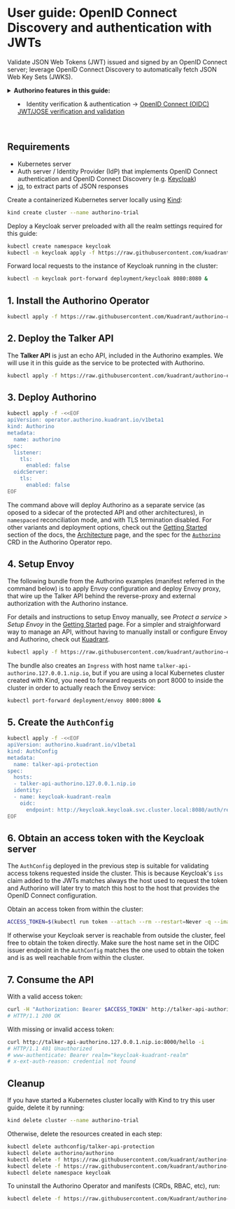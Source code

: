 # User guide: OpenID Connect Discovery and authentication with JWTs

Validate JSON Web Tokens (JWT) issued and signed by an OpenID Connect server; leverage OpenID Connect Discovery to automatically fetch JSON Web Key Sets (JWKS).

<details>
  <summary>
    <strong>Authorino features in this guide:</strong>
    <ul>
      <li>Identity verification & authentication → <a href="./../features.md#openid-connect-oidc-jwtjose-verification-and-validation-identityoidc">OpenID Connect (OIDC) JWT/JOSE verification and validation</a></li>
    </ul>
  </summary>

  Authorino validates JSON Web Tokens (JWT) issued by an OpenID Connect server that implements OpenID Connect Discovery. Authorino fetches the OpenID Connect configuration and JSON Web Key Set (JWKS) from the issuer endpoint, and verifies the JSON Web Signature (JWS) and time validity of the token.

  _Important!_ Authorino does **not** implement [OAuth2 grants](https://datatracker.ietf.org/doc/html/rfc6749#section-4) nor [OIDC authentication flows](https://openid.net/specs/openid-connect-core-1_0.html#Authentication). As a common recommendation of good practice, obtaining and refreshing access tokens is for clients to negotiate directly with the auth servers and token issuers. Authorino will only validate those tokens using the parameters provided by the trusted issuer authorities.

  For further details about Authorino features in general, check the [docs](./../features.md).
</details>

<br/>

## Requirements

- Kubernetes server
- Auth server / Identity Provider (IdP) that implements OpenID Connect authentication and OpenID Connect Discovery (e.g. [Keycloak](https://www.keycloak.org))
- [jq](https://stedolan.github.io/jq), to extract parts of JSON responses

Create a containerized Kubernetes server locally using [Kind](https://kind.sigs.k8s.io):

```sh
kind create cluster --name authorino-trial
```

Deploy a Keycloak server preloaded with all the realm settings required for this guide:

```sh
kubectl create namespace keycloak
kubectl -n keycloak apply -f https://raw.githubusercontent.com/kuadrant/authorino-examples/main/keycloak/keycloak-deploy.yaml
```

Forward local requests to the instance of Keycloak running in the cluster:

```sh
kubectl -n keycloak port-forward deployment/keycloak 8080:8080 &
```

## 1. Install the Authorino Operator

```sh
kubectl apply -f https://raw.githubusercontent.com/Kuadrant/authorino-operator/main/config/deploy/manifests.yaml
```

## 2. Deploy the Talker API

The **Talker API** is just an echo API, included in the Authorino examples. We will use it in this guide as the service to be protected with Authorino.

```sh
kubectl apply -f https://raw.githubusercontent.com/kuadrant/authorino-examples/main/talker-api/talker-api-deploy.yaml
```

## 3. Deploy Authorino

```sh
kubectl apply -f -<<EOF
apiVersion: operator.authorino.kuadrant.io/v1beta1
kind: Authorino
metadata:
  name: authorino
spec:
  listener:
    tls:
      enabled: false
  oidcServer:
    tls:
      enabled: false
EOF
```

The command above will deploy Authorino as a separate service (as oposed to a sidecar of the protected API and other architectures), in `namespaced` reconciliation mode, and with TLS termination disabled. For other variants and deployment options, check out the [Getting Started](./../getting-started.md#2-deploy-an-authorino-instance) section of the docs, the [Architecture](./../architecture.md#topologies) page, and the spec for the [`Authorino`](https://github.com/Kuadrant/authorino-operator/blob/main/config/crd/bases/operator.authorino.kuadrant.io_authorinos.yaml) CRD in the Authorino Operator repo.

## 4. Setup Envoy

The following bundle from the Authorino examples (manifest referred in the command below) is to apply Envoy configuration and deploy Envoy proxy, that wire up the Talker API behind the reverse-proxy and external authorization with the Authorino instance.

For details and instructions to setup Envoy manually, see _Protect a service > Setup Envoy_ in the [Getting Started](./../getting-started.md#1-setup-envoy) page. For a simpler and straighforward way to manage an API, without having to manually install or configure Envoy and Authorino, check out [Kuadrant](https://github.com/kuadrant).

```sh
kubectl apply -f https://raw.githubusercontent.com/kuadrant/authorino-examples/main/envoy/envoy-notls-deploy.yaml
```

The bundle also creates an `Ingress` with host name `talker-api-authorino.127.0.0.1.nip.io`, but if you are using a local Kubernetes cluster created with Kind, you need to forward requests on port 8000 to inside the cluster in order to actually reach the Envoy service:

```sh
kubectl port-forward deployment/envoy 8000:8000 &
```

## 5. Create the `AuthConfig`

```sh
kubectl apply -f -<<EOF
apiVersion: authorino.kuadrant.io/v1beta1
kind: AuthConfig
metadata:
  name: talker-api-protection
spec:
  hosts:
  - talker-api-authorino.127.0.0.1.nip.io
  identity:
  - name: keycloak-kuadrant-realm
    oidc:
      endpoint: http://keycloak.keycloak.svc.cluster.local:8080/auth/realms/kuadrant
EOF
```

## 6. Obtain an access token with the Keycloak server

The `AuthConfig` deployed in the previous step is suitable for validating access tokens requested inside the cluster. This is because Keycloak's `iss` claim added to the JWTs matches always the host used to request the token and Authorino will later try to match this host to the host that provides the OpenID Connect configuration.

Obtain an access token from within the cluster:

```sh
ACCESS_TOKEN=$(kubectl run token --attach --rm --restart=Never -q --image=curlimages/curl -- http://keycloak.keycloak.svc.cluster.local:8080/auth/realms/kuadrant/protocol/openid-connect/token -s -d 'grant_type=password' -d 'client_id=demo' -d 'username=john' -d 'password=p' | jq -r .access_token)
```

If otherwise your Keycloak server is reachable from outside the cluster, feel free to obtain the token directly. Make sure the host name set in the OIDC issuer endpoint in the `AuthConfig` matches the one used to obtain the token and is as well reachable from within the cluster.

## 7. Consume the API

With a valid access token:

```sh
curl -H "Authorization: Bearer $ACCESS_TOKEN" http://talker-api-authorino.127.0.0.1.nip.io:8000/hello
# HTTP/1.1 200 OK
```

With missing or invalid access token:

```sh
curl http://talker-api-authorino.127.0.0.1.nip.io:8000/hello -i
# HTTP/1.1 401 Unauthorized
# www-authenticate: Bearer realm="keycloak-kuadrant-realm"
# x-ext-auth-reason: credential not found
```

## Cleanup

If you have started a Kubernetes cluster locally with Kind to try this user guide, delete it by running:

```sh
kind delete cluster --name authorino-trial
```

Otherwise, delete the resources created in each step:

```sh
kubectl delete authconfig/talker-api-protection
kubectl delete authorino/authorino
kubectl delete -f https://raw.githubusercontent.com/kuadrant/authorino-examples/main/envoy/envoy-notls-deploy.yaml
kubectl delete -f https://raw.githubusercontent.com/kuadrant/authorino-examples/main/talker-api/talker-api-deploy.yaml
kubectl delete namespace keycloak
```

To uninstall the Authorino Operator and manifests (CRDs, RBAC, etc), run:

```sh
kubectl delete -f https://raw.githubusercontent.com/Kuadrant/authorino-operator/main/config/deploy/manifests.yaml
```
